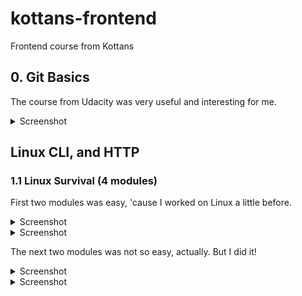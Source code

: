# kottans-frontend
Frontend course from Kottans

## 0. Git Basics

The course from Udacity was very useful and interesting for me.
<details>
  <summary>Screenshot</summary>
  
  ![image of finished course on Udacity](https://github.com/WEremite/kottans-frontend/blob/main/Images/Udacity-git-course.png)
  
</details>

## Linux CLI, and HTTP
### 1.1 Linux Survival (4 modules)

First two modules was easy, 'cause I worked on Linux a little before.
<details>
    <summary>Screenshot</summary>
  
![Linux Susvival Quiz 1](https://github.com/WEremite/kottans-frontend/blob/main/Images/Linux_survival/quiz_1.png)

</details>
  
<details>
  <summary>Screenshot</summary>
  
![Linux Susvival Quiz 2](https://github.com/WEremite/kottans-frontend/blob/main/Images/Linux_survival/quiz_2.png)

</details>

The next two modules was not so easy, actually. But I did it!
<details>
    <summary>Screenshot</summary>
  
![Linux Susvival Quiz 3](https://github.com/WEremite/kottans-frontend/blob/main/Images/Linux_survival/quiz_3.png)

</details>
  
<details>
  <summary>Screenshot</summary>
  
![Linux Susvival Quiz 4](https://github.com/WEremite/kottans-frontend/blob/main/Images/Linux_survival/quiz_4.png)

</details>

